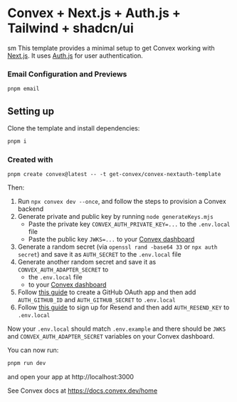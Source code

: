 # Convex + Next.js + Auth.js + Tailwind + shadcn/ui

sm
This template provides a minimal setup to get Convex working with
[Next.js](https://nextjs.org/). It uses [Auth.js](https://authjs.dev) for user
authentication.

### Email Configuration and Previews

```sh
pnpm email
```

## Setting up

Clone the template and install dependencies:

```sh
pnpm i
```

### Created with

```
pnpm create convex@latest -- -t get-convex/convex-nextauth-template
```

Then:

1. Run `npx convex dev --once`, and follow the steps to provision a Convex
   backend
2. Generate private and public key by running `node generateKeys.mjs`
   - Paste the private key `CONVEX_AUTH_PRIVATE_KEY=...` to the `.env.local`
     file
   - Paste the public key `JWKS=...` to your
     [Convex dashboard](https://dashboard.convex.dev/deployment/settings/environment-variables)
3. Generate a random secret (via `openssl rand -base64 33` or `npx auth secret`)
   and save it as `AUTH_SECRET` to the `.env.local` file
4. Generate another random secret and save it as `CONVEX_AUTH_ADAPTER_SECRET` to
   - the `.env.local` file
   - to your
     [Convex dashboard](https://dashboard.convex.dev/deployment/settings/environment-variables)
5. Follow
   [this guide](https://authjs.dev/guides/configuring-github#registering-your-app)
   to create a GitHub OAuth app and then add `AUTH_GITHUB_ID` and
   `AUTH_GITHUB_SECRET` to `.env.local`
6. Follow
   [this guide](https://authjs.dev/guides/configuring-resend#registering-your-app)
   to sign up for Resend and then add `AUTH_RESEND_KEY` to `.env.local`

Now your `.env.local` should match `.env.example` and there should be `JWKS` and
`CONVEX_AUTH_ADAPTER_SECRET` variables on your Convex dashboard.

You can now run:

```sh
pnpm run dev
```

and open your app at http://localhost:3000

See Convex docs at https://docs.convex.dev/home
